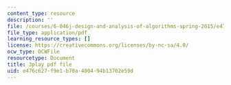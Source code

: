 ```yaml
---
content_type: resource
description: ''
file: /courses/6-046j-design-and-analysis-of-algorithms-spring-2015/e476c627f9e1b70a400494b13702e59d_09vU-wVwW3U.pdf
file_type: application/pdf
learning_resource_types: []
license: https://creativecommons.org/licenses/by-nc-sa/4.0/
ocw_type: OCWFile
resourcetype: Document
title: 3play pdf file
uid: e476c627-f9e1-b70a-4004-94b13702e59d
---
```


